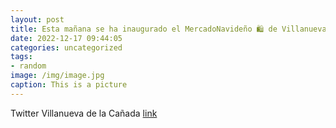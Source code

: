```yaml
---
layout: post
title: Esta mañana se ha inaugurado el MercadoNavideño 🛍 de VillanuevaDeLaCañada. Hasta el miércoles, 21 de diciembre, permanecerá ab...
date: 2022-12-17 09:44:05
categories: uncategorized
tags:
- random
image: /img/image.jpg
caption: This is a picture
---
```

Twitter Villanueva de la Cañada [link](https://twitter.com/AytoVDLCanada/status/1603751100401729539)
